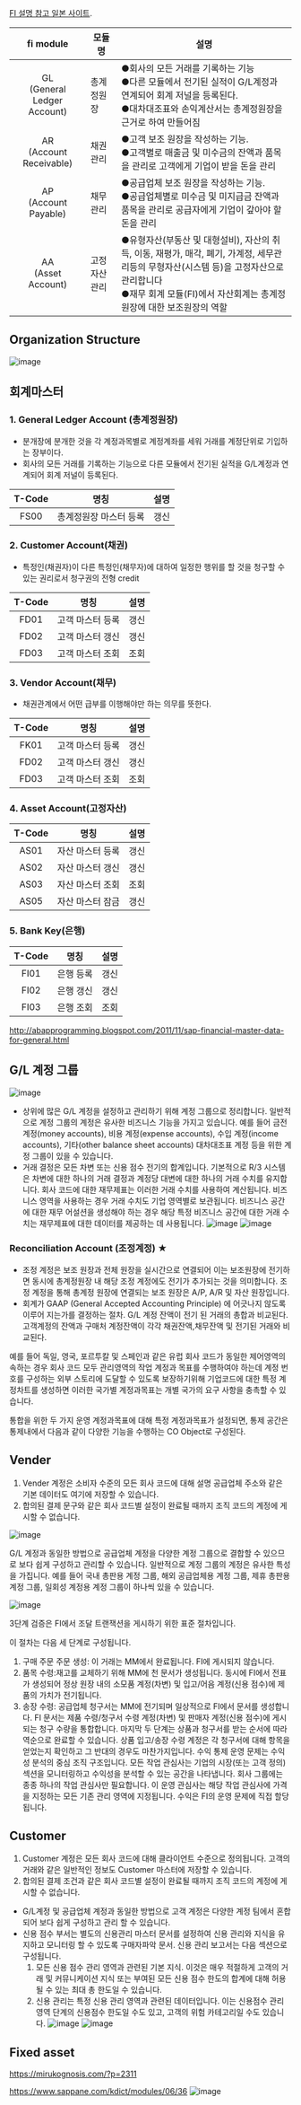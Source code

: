 [FI 설명 참고 일본 사이트](https://tokulog.org/blog/fi-ar/, "FI 설명 참고 사이트").

| fi module |모듈명|설명|
|:---:|---|---|
|GL <br> (General Ledger Account)| 총계정원장 |●회사의 모든 거래를 기록하는 기능<br> ●다른 모듈에서 전기된 실적이 G/L계정과 연계되어 회계 저널을 등록된다.<br> ●대차대조표와 손익계산서는 총계정원장을 근거로 하여 만들어짐|
|AR <br> (Account Receivable)| 채권관리 |●고객 보조 원장을 작성하는 기능.<br> ●고객별로 매출금 및 미수금의 잔액과 품목을 관리로 고객에게 기업이 받을 돈을 관리|
|AP <br> (Account Payable)| 채무 관리 |●공급업체 보조 원장을 작성하는 기능.<br> ●공급업체별로 미수금 및 미지급금 잔액과 품목을 관리로 공급자에게 기업이 갚아야 할 돈을 관리|
|AA <br> (Asset Account)| 고정 자산 관리 |●유형자산(부동산 및 대형설비), 자산의 취득, 이동, 재평가, 매각, 폐기, 가계정, 세무관리등의 무형자산(시스템 등)을 고정자산으로 관리합니다<br> ●재무 회계 모듈(FI)에서 자산회계는 총계정 원장에 대한 보조원장의 역할|

  ## Organization Structure
![image](https://github.com/minya8703/webMethods/assets/97384342/4b9946e6-fbcd-472c-8e01-e78a8bb01a50)

## 회계마스터 
### 1. General Ledger Account (총계정원장)
- 분개장에 분개한 것을 각 계정과목별로 계정계좌를 세워 거래를 계정단위로 기입하는 장부이다.
- 회사의 모든 거래를 기록하는 기능으로 다른 모듈에서 전기된 실적을 G/L계정과 연계되어 회계 저널이 등록된다.

| T-Code |명칭|설명|
|:---:|---|---|
|FS00|총계정원장 마스터 등록|갱신|
### 2. Customer Account(채권) 
- 특정인(채권자)이 다른 특정인(채무자)에 대하여 일정한 행위를 할 것을 청구할 수 있는 권리로서 청구권의 전형 credit

| T-Code |명칭|설명|
|:---:|---|---|
|FD01|고객 마스터 등록|갱신|
|FD02|고객 마스터 갱신|갱신|
|FD03|고객 마스터 조회|조회|
### 3. Vendor Account(채무) 
- 채권관계에서 어떤 급부를 이행해야만 하는 의무를 뜻한다.
  
| T-Code |명칭|설명|
|:---:|---|---|
|FK01|고객 마스터 등록|갱신|
|FD02|고객 마스터 갱신|갱신|
|FD03|고객 마스터 조회|조회|
### 4. Asset Account(고정자산)

| T-Code |명칭|설명|
|:---:|---|---|
|AS01|자산 마스터 등록|갱신|
|AS02|자산 마스터 갱신|갱신|
|AS03|자산 마스터 조회|조회|
|AS05|자산 마스터 잠금|갱신|
### 5. Bank Key(은행)

| T-Code |명칭|설명|
|:---:|---|---|
|FI01|은행 등록|갱신|
|FI02|은행 갱신|갱신|
|FI03|은행 조회|조회|



http://abapprogramming.blogspot.com/2011/11/sap-financial-master-data-for-general.html
## G/L 계정 그룹
![image](https://github.com/minya8703/webMethods/assets/97384342/e1891785-aef7-4c99-b15c-73867d2e81a4)

- 상위에 많은 G/L 계정을 설정하고 관리하기 위해 계정 그룹으로 정리합니다. 일반적으로 계정 그룹의 계정은 유사한 비즈니스 기능을 가지고 있습니다. 예를 들어 금전 계정(money accounts), 비용 계정(expense accounts), 수입 계정(income accounts), 기타(other balance sheet accounts) 대차대조표 계정 등을 위한 계정 그룹이 있을 수 있습니다.
- 거래 결정은 모든 차변 또는 신용 점수 전기의 합계입니다. 기본적으로 R/3 시스템은 차변에 대한 하나의 거래 결정과 계정당 대변에 대한 하나의 거래 수치를 유지합니다. 회사 코드에 대한 재무제표는 이러한 거래 수치를 사용하여 계산됩니다. 비즈니스 영역을 사용하는 경우 거래 수치도 기업 영역별로 보관됩니다. 비즈니스 공간에 대한 재무 어설션을 생성해야 하는 경우 해당 특정 비즈니스 공간에 대한 거래 수치는 재무제표에 대한 데이터를 제공하는 데 사용됩니다.
![image](https://github.com/minya8703/webMethods/assets/97384342/1ce794bb-4a18-45e6-9b03-d94a30538297)
![image](https://github.com/minya8703/webMethods/assets/97384342/907ce5cb-3e8a-4fb8-a81b-c7dc7d3495db)


### Reconciliation Account (조정계정) ★
- 조정 계정은 보조 원장과 전체 원장을 실시간으로 연결되어 이는 보조원장에 전기하면 동시에 총계정원장 내 해당 조정 계정에도 전기가 추가되는 것을 의미합니다. 조정 계정을 통해 총계정 원장에 연결되는 보조 원장은 A/P, A/R 및 자산 원장입니다.
- 회계가 GAAP (General Accepted Accounting Principle) 에 어긋나지 않도록 이루어 지는가를 결정하는 절차. G/L 계정 잔액이 전기 된 거래의 총합과 비교된다. 고객계정의 잔액과 구매처 계정잔액이 각각 채권잔액,채무잔액 및 전기된 거래와 비교된다.

예를 들어 독일, 영국, 포르투칼 및 스페인과 같은 유럽 회사 코드가 동일한 제어영역의 속하는 경우 회사 코드 모두 관리영역의 작업 계정과 목표를 수행하여야 하는데 계정 번호를 구성하는 외부 스토리에 도달할 수 있도록 보장하기위해 기업코드에 대한 특정 계정차트를 생성하면 이러한 국가별 계정과목표는 개별 국가의 요구 사항을 충촉할 수 있습니다.

통합을 위한 두 가지 운영 계정과목표에 대해 특정 계정과목표가 설정되면, 통제 공간은 통제내에서 다음과 같이 다양한 기능을 수행하는 CO Object로 구성된다.


## Vender
1. Vender 계정은 소비자 수준의 모든 회사 코드에 대해 설명 공급업체 주소와 같은 기본 데이터도 여기에 저장할 수 있습니다.
2. 합의된 결제 문구와 같은 회사 코드별 설정이 완료될 때까지 조직 코드의 계정에 게시할 수 없습니다.

![image](https://github.com/minya8703/webMethods/assets/97384342/24d67df0-d91a-4b6f-843f-06c3be775714)

G/L 계정과 동일한 방법으로 공급업체 계정을 다양한 계정 그룹으로 결합할 수 있으므로 보다 쉽게 ​​구성하고 관리할 수 있습니다. 일반적으로 계정 그룹의 계정은 유사한 특성을 가집니다. 예를 들어 국내 총판용 계정 그룹, 해외 공급업체용 계정 그룹, 제휴 총판용 계정 그룹, 일회성 계정용 계정 그룹이 하나씩 있을 수 있습니다. 

![image](https://github.com/minya8703/webMethods/assets/97384342/358848c5-45f0-4c7e-8e37-97df97ca828b)

3단계 검증은 FI에서 조달 트랜잭션을 게시하기 위한 표준 절차입니다. 

이 절차는 다음 세 단계로 구성됩니다.
1. 구매 주문 주문 생성: 이 거래는 MM에서 완료됩니다. FI에 게시되지 않습니다.
2. 품목 수령:재고를 교체하기 위해 MM에 천 문서가 생성됩니다. 동시에 FI에서 전표가 생성되어 정상 원장 내의 소모품 계정(차변) 및 입고/어음 계정(신용 점수)에 제품의 가치가 전기됩니다.
3. 송장 수령: 공급업체 청구서는 MM에 전기되며 일상적으로 FI에서 문서를 생성합니다. FI 문서는 제품 수령/청구서 수령 계정(차변) 및 판매자 계정(신용 점수)에 게시되는 청구 수량을 통합합니다.
마지막 두 단계는 상품과 청구서를 받는 순서에 따라 역순으로 완료할 수 있습니다. 상품 입고/송장 수령 계정은 각 청구서에 대해 항목을 얻었는지 확인하고 그 반대의 경우도 마찬가지입니다. 수익 통제 운영 문제는 수익성 분석의 중심 조직 구조입니다. 모든 작업 관심사는 기업의 시장(또는 고객 정의) 섹션을 모니터링하고 수익성을 분석할 수 있는 공간을 나타냅니다. 회사 그룹에는 종종 하나의 작업 관심사만 필요합니다. 이 운영 관심사는 해당 작업 관심사에 가격을 지정하는 모든 기존 관리 영역에 지정됩니다. 수익은 FI의 운영 문제에 직접 할당됩니다.

## Customer
1. Customer 계정은 모든 회사 코드에 대해 클라이언트 수준으로 정의됩니다. 고객의 거래와 같은 일반적인 정보도 Customer 마스터에 저장할 수 있습니다.
2. 합의된 결제 조건과 같은 회사 코드별 설정이 완료될 때까지 조직 코드의 계정에 게시할 수 없습니다.

- G/L계정 및 공급업체 계정과 동일한 방법으로 고객 계정은 다양한 계정 팀에서 혼합되어 보다 쉽게 구성하고 관리 할 수 있습니다.
- 신용 점수 부서는 별도의 신용관리 마스터 문서를 설정하여 신용 관리와 지식을 유지하고 모니터링 할 수 있도록 구매자파악 문서. 신용 관리 보고서는 다음 섹션으로 구성됩니다.
  1. 모든 신용 점수 관리 영역과 관련된 기본 지식. 이것은 매우 적절하게 고객의 거래 및 커뮤니케이션 지식 또는 부여된 모든 신용 점수 한도의 합계에 대해 허용될 수 있는 최대 총 한도일 수 있습니다.
  2. 신용 관리는 특정 신용 관리 영역과 관련된 데이터입니다. 이는 신용점수 관리 영역 단계의 신용점수 한도일 수도 있고, 고객의 위험 카테고리일 수도 있습니다.
![image](https://github.com/minya8703/webMethods/assets/97384342/2aba29c2-b10b-44b4-bd61-84dc7caee44d)
![image](https://github.com/minya8703/webMethods/assets/97384342/6564710f-adb8-44c1-baef-44e1027905d7)


## Fixed asset
https://mirukognosis.com/?p=2311


https://www.sappane.com/kdict/modules/06/36
![image](https://www.sappane.com/_detail/kdict/modules/06/saperp_all_dataflow.jpg?id=kdict%3Amodules%3A06%3A36)
